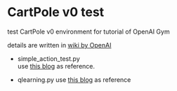 # CartPole v0 test  

test CartPole v0 environment for tutorial of OpenAI Gym  

details are written in [wiki by OpenAI](https://github.com/openai/gym/wiki/CartPole-v0)  

- simple_action_test.py  
use [this blog](https://lib-arts.hatenablog.com/entry/rl_trend2) as reference.

- qlearning.py
use [this blog](https://qiita.com/sugulu/items/bc7c70e6658f204f85f9) as reference

